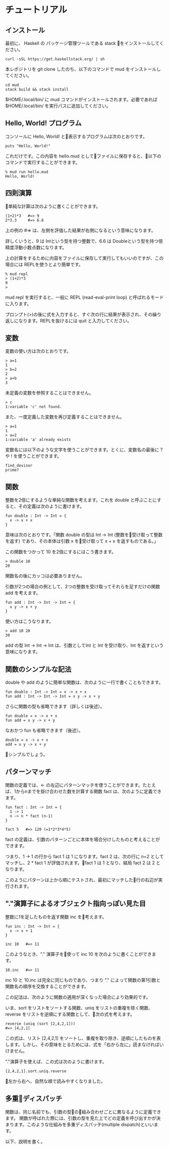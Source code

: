 # チュートリアル

## インストール

最初に、 Haskell の パッケージ管理ツールである stack をインストールしてください。

```
curl -sSL https://get.haskellstack.org/ | sh
```
本レポジトリを git clone したのち、以下のコマンドで mud をインストールしてください。

```
cd mud
stack build && stack install
```

$HOME/.local/bin/ に mud コマンドがインストールされます。必要であれば $HOME/.local/bin/ を実行パスに追加してください。


## Hello, World! プログラム

コンソールに Hello, World! と表示するプログラムは次のとおりです。

```
puts "Hello, World!"
```

これだけです。この内容を hello.mud としてファイルに保存すると、以下のコマンドで実行することができます。

```
% mud run hello.mud
Hello, World!
```

## 四則演算

単純な計算は次のように書くことができます。

```
(1+2)*3   #=> 9
2*3.3     #=> 6.6
```

上の例の #=> は、左側を評価した結果が右側になるという意味になります。

詳しくいうと、9 は Intという型を持つ整数で、6.6 は Doubleという型を持つ倍精度浮動小数点数になります。

上の計算をするために内容をファイルに保存して実行してもいいのですが、この場合には REPLを使うとより簡単です。

```
% mud repl
> (1+2)*3
9
> 
```

mud repl を実行すると、一般に REPL (read-eval-print loop) と呼ばれるモードに入ります。

プロンプト(>)の後に式を入力すると、すぐ次の行に結果が表示され、その繰り返しになります。REPLを抜けるには quit と入力してください。

## 変数

変数の使い方は次のとおりです。

```
> a=1
1
> b=2
2
> a+b
3
```

未定義の変数を参照することはできません。

```
> c
1:variable 'c' not found.
```

また、一度定義した変数を再び定義することはできません。

```
> a=1
1
> a=2
1:variable 'a' already exists
```

変数名には以下のような文字を使うことができます。とくに、変数名の最後に ? や ! を使うことができます。

```
find_devisor
prime?
```

## 関数

整数を2倍にするような単純な関数を考えます。これを double と呼ぶことにすると、その定義は次のように書けます。

```
fun double : Int -> Int = {
  x -> x + x
}
```

意味は次のとおりです。「関数 double の型は Int -> Int (整数を受け取って整数を返す) であり、その本体は引数 x を受け取って x + x を返すものである。」

この関数をつかって 10 を2倍にするにはこう書きます。

```
> double 10
20
```

関数名の後にカッコは必要ありません。

引数が2つの場合の例として、2つの整数を受け取ってそれらを足すだけの関数 add を考えます。

```
fun add : Int -> Int -> Int = {
  x y -> x + y
}
```
使い方はこうなります。
```
> add 10 20
30
```
add の型 Int -> Int -> Int は、引数としてInt と Int を受け取り、Int を返すという意味になります。


## 関数のシンプルな記法

double や add のように簡単な関数は、次のように一行で書くこともできます。

```
fun double : Int -> Int = x -> x + x
fun add : Int -> Int -> Int = x y -> x + y
```

さらに関数の型も省略できます（詳しくは後述）。
```
fun double = x -> x + x
fun add = x y -> x + y
```
なおかつ fun も省略できます（後述）。
```
double = x -> x + x
add = x y -> x + y
```
シンプルでしょう。

## パターンマッチ

関数の定義では、<- の左辺にパターンマッチを使うことができます。たとえば、1からnまでを掛け合わせた数を計算する関数 fact は、次のように定義できます。

```
fun fact : Int -> Int = {
  1 -> 1
  n -> n * fact (n-1)
}

fact 5   #=> 120 (=1*2*3*4*5)
```

fact の定義は、引数のパターンごとに本体を場合分けしたものと考えることができます。

つまり、1 -> 1 の行から fact 1 は 1 になります。fact 2 は、次の行に n=2 としてマッチし、2 * fact 1 が評価されます。fact 1 は 1 となり、結局 fact 2 は 2 となります。

このようにパターンは上から順にテストされ、最初にマッチした行の右辺が実行されます。

## "."演算子によるオブジェクト指向っぽい見た目

整数に1を足したものを返す関数 inc を考えます。
```
fun inc : Int -> Int = {
  x -> x + 1
}

inc 10   #=> 11
```

このようなとき、"." 演算子を使って inc 10 を次のように書くことができます。
```
10.inc   #=> 11
```
inc 10 と 10.inc は完全に同じものであり、つまり "." によって関数の第1引数と関数名の順序を交換することができます。

この記法は、次のように関数の適用が深くなった場合により効果的です。

いま、sort をリストをソートする関数、uniq をリストの重複を除く関数、reverse をリストを逆順にする関数として、次の式を考えます。

```
reverse (uniq (sort [2,4,2,1]))
#=> [4,2,1]
```

この式は、リスト [2,4,2,1] をソートし、重複を取り除き、逆順にしたものを表します。しかし、その意味をとるためには、式を「右から左に」読まなければいけません。

"."演算子を使えば、この式は次のように書けます。

```
[2,4,2,1].sort.uniq.reverse
```
左から右へ、自然な順で読みやすくなりました。

## 多重ディスパッチ

関数は、同じ名前でも、引数の型の組み合わせごとに異なるように定義できます。
関数が呼ばれた際には、引数の型を見た上でどの定義を呼び出すかが決まります。このような仕組みを多重ディスパッチ(multiple dispatch)といいます。

以下、説明を書く。
